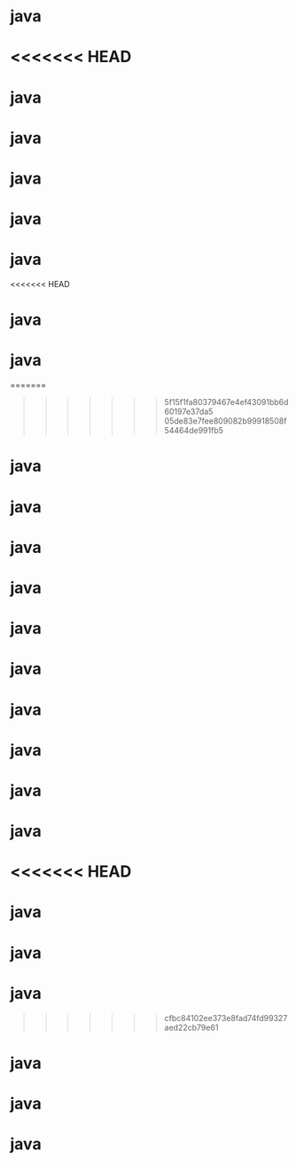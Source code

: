 # java
<<<<<<< HEAD
=======
# java
# java
# java
# java
# java
<<<<<<< HEAD
# java
# java
=======
>>>>>>> 5f15f1fa80379467e4ef43091bb6d60197e37da5
>>>>>>> 05de83e7fee809082b99918508f54464de991fb5
# java
# java
# java
# java
# java
# java
# java
# java
# java
# java
<<<<<<< HEAD
=======
# java
# java
# java
>>>>>>> cfbc84102ee373e8fad74fd99327aed22cb79e61
# java
# java
# java
